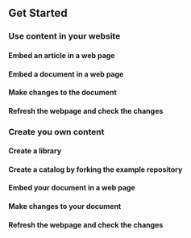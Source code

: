 ## Get Started

### Use content in your website

#### Embed an article in a web page

#### Embed a document in a web page

#### Make changes to the document

#### Refresh the webpage and check the changes


### Create you own content

#### Create a library

#### Create a catalog by forking the example repository

#### Embed your document in a web page

#### Make changes to your document

#### Refresh the webpage and check the changes

